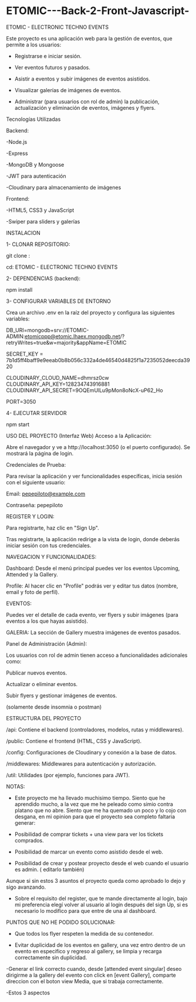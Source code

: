 # ETOMIC---Back-2-Front-Javascript-
ETOMIC - ELECTRONIC TECHNO EVENTS

Este proyecto es una aplicación web para la gestión de eventos, que permite a los usuarios:

- Registrarse e iniciar sesión.

- Ver eventos futuros y pasados.

- Asistir a eventos y subir imágenes de eventos asistidos.

- Visualizar galerías de imágenes de eventos.

- Administrar (para usuarios con rol de admin) la publicación, actualización y eliminación de eventos, imágenes y flyers.


Tecnologías Utilizadas

  Backend:

-Node.js

-Express

-MongoDB y Mongoose

-JWT para autenticación

-Cloudinary para almacenamiento de imágenes


  Frontend:

-HTML5, CSS3 y JavaScript

-Swiper para sliders y galerías


INSTALACION

1- CLONAR REPOSITORIO:

git clone : 

cd: ETOMIC - ELECTRONIC TECHNO EVENTS

2- DEPENDENCIAS (backend):

npm install

3- CONFIGURAR VARIABLES DE ENTORNO

Crea un archivo .env en la raíz del proyecto y configura las siguientes variables: 

DB_URI=mongodb+srv://ETOMIC-ADMIN:etomicppp@etomic.lhaex.mongodb.net/?retryWrites=true&w=majority&appName=ETOMIC


SECRET_KEY = 7b1d5ff4baff9e9eeab0b8b056c332a4de46540d4825f1a7235052deecda3920

CLOUDINARY_CLOUD_NAME=dhmrsz0cw
CLOUDINARY_API_KEY=128234743916881
CLOUDINARY_API_SECRET=9OQEmUlLu9pMon8oNcX-uP62_Ho

PORT=3050

4- EJECUTAR SERVIDOR

npm start



USO DEL PROYECTO (Interfaz Web)
Acceso a la Aplicación:

Abre el navegador y ve a http://localhost:3050 (o el puerto configurado). Se mostrará la página de login.

Credenciales de Prueba:

Para revisar la aplicación y ver funcionalidades específicas, inicia sesión con el siguiente usuario:

Email: pepepiloto@example.com

Contraseña: pepepiloto

REGISTER Y LOGIN:

Para registrarte, haz clic en "Sign Up".

Tras registrarte, la aplicación redirige a la vista de login, donde deberás iniciar sesión con tus credenciales.

NAVEGACION Y FUNCIONALIDADES:

Dashboard: Desde el menú principal puedes ver los eventos Upcoming, Attended y la Gallery.

Profile: Al hacer clic en "Profile" podrás ver y editar tus datos (nombre, email y foto de perfil).

EVENTOS:

Puedes ver el detalle de cada evento, ver flyers y subir imágenes (para eventos a los que hayas asistido).

GALERIA: La sección de Gallery muestra imágenes de eventos pasados.

Panel de Administración (Admin):

Los usuarios con rol de admin tienen acceso a funcionalidades adicionales como:

Publicar nuevos eventos.

Actualizar o eliminar eventos.

Subir flyers y gestionar imágenes de eventos.

(solamente desde insomnia o postman)


ESTRUCTURA DEL PROYECTO

/api: Contiene el backend (controladores, modelos, rutas y middlewares).

/public: Contiene el frontend (HTML, CSS y JavaScript).

/config: Configuraciones de Cloudinary y conexión a la base de datos.

/middlewares: Middlewares para autenticación y autorización.

/util: Utilidades (por ejemplo, funciones para JWT).


NOTAS:


- Este proyecto me ha llevado muchisimo tiempo. Siento que he aprendido mucho, a la vez que me he peleado como simio contra platano que no abre.
Siento que me ha quemado un poco y lo cojo con desgana, en mi opinion para que el proyecto sea completo faltaria generar:


- Posibilidad de comprar tickets +  una view para ver los tickets comprados.

- Posibilidad de marcar un evento como asistido desde el web.

- Posibilidad de crear y postear proyecto desde el web cuando el usuario es admin. ( editarlo también)

Aunque si sin estos 3 asuntos el proyecto queda como aprobado lo dejo y sigo avanzando.

- Sobre el requisito del register, que te mande directamente al login, bajo mi preferencia elegí volver al usuario al login después del sign Up, si es necesario lo modifico para que entre de una al dashboard.


PUNTOS QUE NO HE PODIDO SOLUCIONAR:

- Que todos los flyer respeten la medida de su contenedor.

- Evitar duplicidad de los eventos en gallery, una vez entro dentro de un evento en especifico y regreso al gallery, se limpia y recarga correctamente sin duplicidad.

-Generar el link correcto cuando, desde [attended event singular] deseo dirigirme a la gallery del evento con click en [event Gallery], comparte  direccion con el boton view Media, que si trabaja correctamente. 

-Estos 3 aspectos


